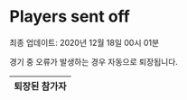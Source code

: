 # Players sent off
최종 업데이트: 2020년 12월 18일 00시 01분


경기 중 오류가 발생하는 경우 자동으로 퇴장됩니다.


| 퇴장된 참가자 |
|:---:|